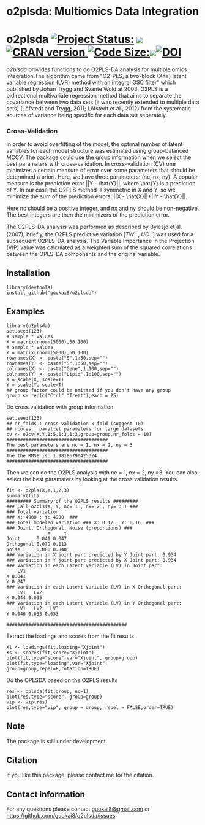 # o2plsda: Multiomics Data Integration
# o2plsda [![Project Status:](http://www.repostatus.org/badges/latest/active.svg)](https://www.repostatus.org/#active)  [![](https://img.shields.io/badge/devel%20version-0.0.25-green.svg)](https://github.com/guokai8/o2plsda) <a href="https://cran.r-project.org/web/packages/o2plsda/index.html"><img border="0" src="https://www.r-pkg.org/badges/version/o2plsda" alt="CRAN version"> ![Code Size:](https://img.shields.io/github/languages/code-size/guokai8/o2plsda)![](https://img.shields.io/badge/license-GPL--3-blue.svg)[![DOI](https://zenodo.org/badge/413478714.svg)](https://zenodo.org/badge/latestdoi/413478714)<img src="https://cranlogs.r-pkg.org/badges/grand-total/o2plsda" alt="">

_o2plsda_ provides functions to do O2PLS-DA analysis for multiple omics integration.The algorithm came from "O2-PLS, a two-block (X±Y) latent variable regression (LVR) method with an integral OSC filter" which published by Johan Trygg and Svante Wold at 2003. O2PLS is a bidirectional multivariate regression method that aims to separate the covariance between two data sets (it was recently extended to multiple data sets) (Löfstedt and Trygg, 2011; Löfstedt et al., 2012) from the systematic sources of variance being specific for each data set separately. 

### Cross-Validation

In order to avoid overfitting of the model, the optimal number of latent variables for each model structure was estimated using group-balanced MCCV. The package could use the group information when we select the best paramaters with cross-validation. In cross-validation (CV) one minimizes a certain measure of error over some parameters that should be determined a priori. Here, we have three parameters: (nc, nx, ny). A popular measure is the prediction error ||Y - \hat{Y}||, where \hat{Y} is a prediction of Y. In our case the O2PLS method is symmetric in X and Y, so we minimize the sum of the prediction errors: 
||X - \hat{X}||+||Y - \hat{Y}||. 


Here nc should be a positive integer, and nx and ny should be non-negative. The best integers are then the minimizers of the prediction error.

The O2PLS-DA analysis was performed as described by Bylesjö et al. (2007); briefly, the O2PLS predictive variation [$TW^\top$, $UC^\top$] was used for a subsequent O2PLS-DA analysis. The Variable Importance in the Projection (VIP) value was calculated as a weighted sum of the squared correlations between the OPLS-DA components and the original variable.

## Installation
```{r,eval=FALSE}
library(devtools)
install_github("guokai8/o2plsda")
``` 
## Examples
```{r}
library(o2plsda)
set.seed(123)
# sample * values
X = matrix(rnorm(5000),50,100)
# sample * values
Y = matrix(rnorm(5000),50,100)
rownames(X) <- paste("S",1:50,sep="")
rownames(Y) <- paste("S",1:50,sep="")
colnames(X) <- paste("Gene",1:100,sep="")
colnames(Y) <- paste("Lipid",1:100,sep="")
X = scale(X, scale=T)
Y = scale(Y, scale=T)
## group factor could be omitted if you don't have any group 
group <- rep(c("Ctrl","Treat"),each = 25)
```
Do cross validation with group information
```{r}
set.seed(123)
## nr_folds : cross validation k-fold (suggest 10)
## ncores : parallel paramaters for large datasets
cv <- o2cv(X,Y,1:5,1:3,1:3,group=group,nr_folds = 10)
#####################################
The best parameters are nc = 1, nx = 2, ny = 3
#####################################
The the RMSE is: 1.98186790425324
#####################################
```

Then we can do the O2PLS analysis with nc = 1, nx = 2, ny =3. You can also select the best paramaters by looking at the cross validation results.
```{r}
fit <- o2pls(X,Y,1,2,3)
summary(fit)
######### Summary of the O2PLS results #########
### Call o2pls(X, Y, nc= 1 , nx= 2 , ny= 3 ) ###
### Total variation 
### X: 4900 ; Y: 4900  ###
### Total modeled variation ### X: 0.12 ; Y: 0.16  ###
### Joint, Orthogonal, Noise (proportions) ###
               X     Y
Joint      0.041 0.047
Orthogonal 0.079 0.113
Noise      0.880 0.840
### Variation in X joint part predicted by Y Joint part: 0.934 
### Variation in Y joint part predicted by X Joint part: 0.934 
### Variation in each Latent Variable (LV) in Joint part: 
    LV1
X 0.041
Y 0.047
### Variation in each Latent Variable (LV) in X Orthogonal part: 
    LV1   LV2
X 0.044 0.035
### Variation in each Latent Variable (LV) in Y Orthogonal part: 
    LV1   LV2   LV3
Y 0.046 0.035 0.033

############################################

```

Extract the loadings and scores from the fit results

```{r}
Xl <- loadings(fit,loading="Xjoint")
Xs <- scores(fit,score="Xjoint")
plot(fit,type="score",var="Xjoint", group=group)
plot(fit,type="loading",var="Xjoint", group=group,repel=F,rotation=TRUE)
```

Do the OPLSDA based on the O2PLS results
```{r}
res <- oplsda(fit,group, nc=1)
plot(res,type="score", group=group)
vip <- vip(res)
plot(res,type="vip", group = group, repel = FALSE,order=TRUE)
```

## Note
The package is still under development.

## Citation
If you like this package, please contact me for the citation.

## Contact information

For any questions please contact guokai8@gmail.com or https://github.com/guokai8/o2plsda/issues
